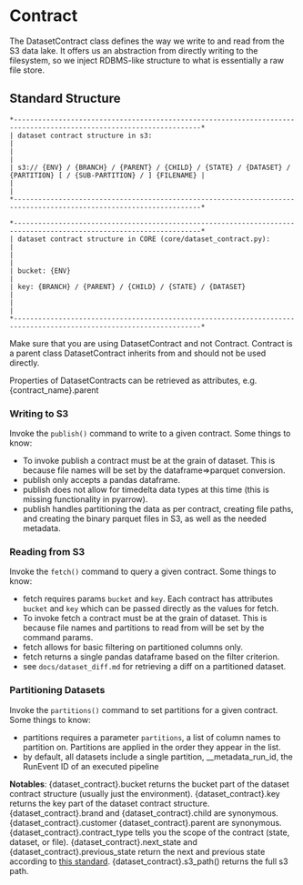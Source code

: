 # Contract
The DatasetContract class defines the way we write to and read from the S3 data lake. It offers us an abstraction from directly writing to the filesystem, so we inject RDBMS-like structure to what is essentially a raw file store. 

## Standard Structure
    *--------------------------------------------------------------------------------------------------------------------*
    | dataset contract structure in s3:                                                                                  |
    |                                                                                                                    |
    | s3:// {ENV} / {BRANCH} / {PARENT} / {CHILD} / {STATE} / {DATASET} / {PARTITION} [ / {SUB-PARTITION} / ] {FILENAME} |
    |                                                                                                                    |
    *--------------------------------------------------------------------------------------------------------------------*

    *--------------------------------------------------------------------------------------------------------------------*
    | dataset contract structure in CORE (core/dataset_contract.py):                                                    |
    |                                                                                                                    |
    | bucket: {ENV}                                                                                                      |
 	| key: {BRANCH} / {PARENT} / {CHILD} / {STATE} / {DATASET}                                                           |
    |                                                                                                                    |
    *--------------------------------------------------------------------------------------------------------------------*

Make sure that you are using DatasetContract and not Contract. Contract is a parent class DatasetContract inherits from and should not be used directly.

Properties of DatasetContracts can be retrieved as attributes, e.g. {contract\_name}.parent

### Writing to S3
Invoke the `publish()` command to write to a given contract. Some things to know:
- To invoke publish a contract must be at the grain of dataset. This is because file names will be set by the dataframe=\>parquet conversion. 
- publish only accepts a pandas dataframe.
- publish does not allow for timedelta data types at this time (this is missing functionality in pyarrow).
- publish handles partitioning the data as per contract, creating file paths, and creating the binary parquet files in S3, as well as the needed metadata.

### Reading from S3
Invoke the `fetch()` command to query a given contract. Some things to know:
- fetch requires params `bucket` and `key`. Each contract has attributes `bucket` and `key` which can be passed directly as the values for fetch.
- To invoke fetch a contract must be at the grain of dataset. This is because file names and partitions to read from will be set by the command params.
- fetch allows for basic filtering on partitioned columns only.
- fetch returns a single pandas dataframe based on the filter criterion.
- see `docs/dataset_diff.md` for retrieving a diff on a partitioned dataset.

### Partitioning Datasets
Invoke the `partitions()` command to set partitions for a given contract. Some things to know:
- partitions requires a parameter `partitions`, a list of column names to partition on. Partitions are applied in the order they appear in the list.
- by default, all datasets include a single partition, \_\_metadata\_run\_id, the RunEvent ID of an executed pipeline

**Notables**:
{dataset\_contract}.bucket returns the bucket part of the dataset contract structure (usually just the environment).
{dataset\_contract}.key returns the key part of the dataset contract structure.
{dataset\_contract}.brand and {dataset_contract}.child are synonymous.
{dataset\_contract}.customer {dataset_contract}.parent are synonymous.
{dataset\_contract}.contract_type tells you the scope of the contract (state, dataset, or file).
{dataset\_contract}.next\_state and {dataset\_contract}.previous\_state return the next and previous state according to [this standard](https://integrichain.atlassian.net/wiki/spaces/Core/pages/722731374/Marketecture+Core+Contract).
{dataset\_contract}.s3\_path() returns the full s3 path.
    
